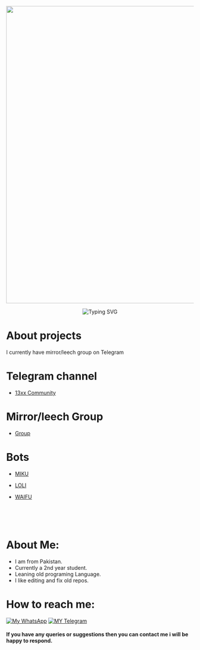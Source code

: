 <p align="center">
   <a href="https://github.com/iamibrahim2">
    <img src="https://telegra.ph/file/3b7ec1308edb07983efef.png" width="800"> </a>
    </p>


<div align="center">
    <img
        src="https://readme-typing-svg.herokuapp.com?font=ShadowsIntoLightsize=50&duration=5500&color=fc7b03&background=FF673200&center=true&vCenter=true&lines=Hello,+I+am+Ibrahim;Welcome+to+my+GitHub"
            alt="Typing SVG"
        />
    </a>
</p>
</div>

# About projects 

I currently have mirror/leech group on Telegram

# Telegram channel

-   [13xx Community](https://telegram.dog/real13xx)

# Mirror/leech Group

-   [Group](https://telegram.dog/+JmXToG-2x_xmZWM0)

# Bots

-   [MIKU](https://telegram.dog/demonnnnnslayer_bot)

-   [LOLI](https://telegram.dog/monsterbabyyyy_bot)

-   [WAIFU](https://telegram.dog/lazyyyyyy_bot)


<br>
<br>
<br>

# About Me:
-  I am from Pakistan.
-  Currently a 2nd year student.
-  Leaning old programing Language. 
-  I like editing and fix old repos.




  # How to reach me:
[![My WhatsApp](https://img.shields.io/badge/WhatsApp-25D366?style=for-the-badge&logo=whatsapp&logoColor=white)](https://wa.me/923229931076)
[![MY Telegram](https://img.shields.io/badge/telegram-1b77FF.svg?style=for-the-badge&logo=telegram)](https://telegram.dog/hater786) <br>


#### If you have any queries or suggestions then you can contact me i will be happy to respond. 
<br>
